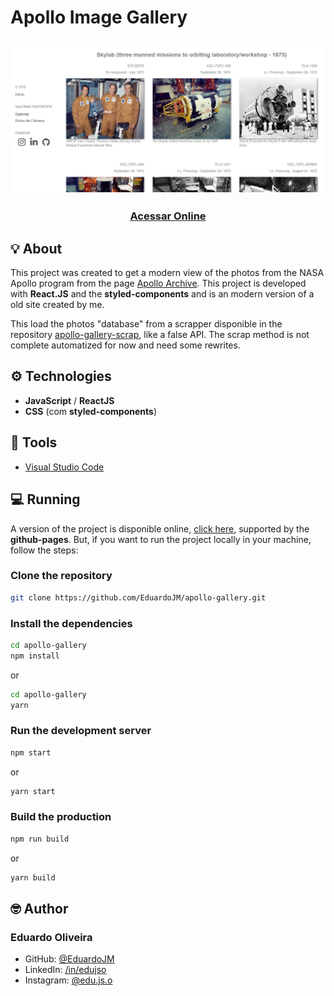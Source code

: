 # Apollo Image Gallery

<h2 align="center">
    <img src=".github/preview.jpg" alt="previa do site" />
</h2>

<h3 align="center">
    <a target="blank" href="https://eduardojm.github.io/apollo-gallery/#/">Acessar Online</a>
</h3>

## :bulb: About

This project was created to get a modern view of the photos from the NASA Apollo program from the page [Apollo Archive](http://www.apolloarchive.com/apollo_gallery.html). This project is developed with **React.JS** and the **styled-components** and is an modern version of a old site created by me.

This load the photos "database" from a scrapper disponible in the repository [apollo-gallery-scrap](https://github.com/EduardoJM/apollo-gallery-scrap), like a false API. The scrap method is not complete automatized for now and need some rewrites.

## :gear: Technologies

- **JavaScript** / **ReactJS**
- **CSS** (com **styled-components**)

## :hammer: Tools

- [Visual Studio Code](https://code.visualstudio.com/download)

## :computer: Running

A version of the project is disponible online, [click here](https://eduardojm.github.io/apollo-gallery/#/), supported by the **github-pages**. But, if you want to run the project locally in your machine, follow the steps:

### Clone the repository

```bash
git clone https://github.com/EduardoJM/apollo-gallery.git
```

### Install the dependencies

```bash
cd apollo-gallery
npm install
```

or

```bash
cd apollo-gallery
yarn
```

### Run the development server

```bash
npm start
```

or 

```bash
yarn start
```

### Build the production

```bash
npm run build
```

or 

```bash
yarn build
```

## :nerd_face: Author

### Eduardo Oliveira

- GitHub: [@EduardoJM](https://github.com/eduardojm/)
- LinkedIn: [/in/edujso](https://www.linkedin.com/in/edujso/)
- Instagram: [@edu.js.o](https://instagram.com/edu.js.o)
